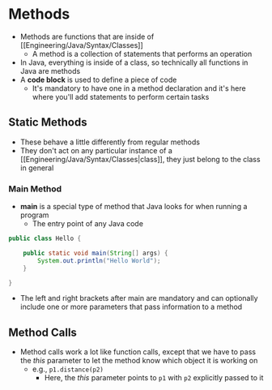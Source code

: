 # Methods

- Methods are functions that are inside of [[Engineering/Java/Syntax/Classes]]
	- A method is a collection of statements that performs an operation
- In Java, everything is inside of a class, so technically all functions in Java are methods
- A **code block** is used to define a piece of code
	- It's mandatory to have one in a method declaration and it's here where you'll add statements to perform certain tasks

## Static Methods
- These behave a little differently from regular methods
- They don't act on any particular instance of a [[Engineering/Java/Syntax/Classes|class]], they just belong to the class in general

### Main Method
- **main** is a special type of method that Java looks for when running a program
	- The entry point of any Java code

```java
public class Hello {

	public static void main(String[] args) {
		System.out.println("Hello World");
	}

}
```

- The left and right brackets after main are mandatory and can optionally include one or more parameters that pass information to a method

## Method Calls
- Method calls work a lot like function calls, except that we have to pass the *this* parameter to let the method know which object it is working on
	- e.g., `p1.distance(p2)`
		- Here, the *this* parameter points to `p1` with `p2` explicitly passed to it